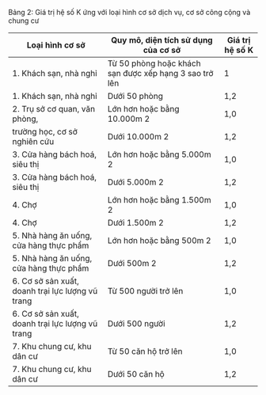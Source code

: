 Bảng 2: Giá trị hệ số K ứng với loại hình cơ sở dịch vụ, cơ sở công cộng và chung cư

| Loại hình cơ sở               | Quy mô, diện tích sử dụng của cơ sở                    | Giá trị hệ số K   |
|-------------------------------|--------------------------------------------------------|-------------------|
| 1. Khách sạn, nhà nghỉ        | Từ 50 phòng hoặc khách sạn được xếp hạng 3 sao trở lên | 1                 |
| 1. Khách sạn, nhà nghỉ        | Dưới 50 phòng                                          | 1,2               |
| 2. Trụ sở cơ quan, văn phòng, | Lớn hơn hoặc bằng 10.000m 2                            | 1,0               |
| trường học, cơ sở nghiên cứu                     | Dưới 10.000m 2             | 1,2   |
| 3. Cửa hàng bách hoá, siêu thị                   | Lớn hơn hoặc bằng 5.000m 2 | 1,0   |
| 3. Cửa hàng bách hoá, siêu thị                   | Dưới 5.000m 2              | 1,2   |
| 4. Chợ                                           | Lớn hơn hoặc bằng 1.500m 2 | 1,0   |
| 4. Chợ                                           | Dưới 1.500m 2              | 1,2   |
| 5. Nhà hàng ăn uống, cửa hàng thực phẩm          | Lớn hơn hoặc bằng 500m 2   | 1,0   |
| 5. Nhà hàng ăn uống, cửa hàng thực phẩm          | Dưới 500m 2                | 1,2   |
| 6. Cơ sở sản xuất, doanh trại lực lượng vũ trang | Từ 500 người trở lên       | 1,0   |
| 6. Cơ sở sản xuất, doanh trại lực lượng vũ trang | Dưới 500 người             | 1,2   |
| 7. Khu chung cư, khu dân cư                      | Từ 50 căn hộ trở lên       | 1,0   |
| 7. Khu chung cư, khu dân cư                      | Dưới 50 căn hộ             | 1,2   |